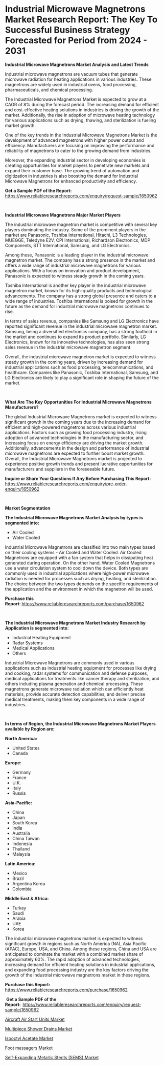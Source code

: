 <p><h1>Industrial Microwave Magnetrons Market Research Report: The Key To Successful Business Strategy Forecasted for Period from 2024 - 2031</h1></p><p><strong>Industrial Microwave Magnetrons Market Analysis and Latest Trends</strong></p>
<p><p>Industrial microwave magnetrons are vacuum tubes that generate microwave radiation for heating applications in various industries. These magnetrons are widely used in industrial ovens, food processing, pharmaceuticals, and chemical processing.</p><p>The Industrial Microwave Magnetrons Market is expected to grow at a CAGR of 8% during the forecast period. The increasing demand for efficient and cost-effective heating solutions in industries is driving the growth of the market. Additionally, the rise in adoption of microwave heating technology for various applications such as drying, thawing, and sterilization is fueling market growth.</p><p>One of the key trends in the Industrial Microwave Magnetrons Market is the development of advanced magnetrons with higher power output and efficiency. Manufacturers are focusing on improving the performance and reliability of magnetrons to cater to the growing demand from industries.</p><p>Moreover, the expanding industrial sector in developing economies is creating opportunities for market players to penetrate new markets and expand their customer base. The growing trend of automation and digitization in industries is also boosting the demand for Industrial Microwave Magnetrons for enhanced productivity and efficiency.</p></p>
<p><strong>Get a Sample PDF of the Report:&nbsp;</strong> <a href="https://www.reliableresearchreports.com/enquiry/request-sample/1650962">https://www.reliableresearchreports.com/enquiry/request-sample/1650962</a></p>
<p>&nbsp;</p>
<p><strong>Industrial Microwave Magnetrons Major Market Players</strong></p>
<p><p>The industrial microwave magnetron market is competitive with several key players dominating the industry. Some of the prominent players in the market are Panasonic, Toshiba International, Hitachi, L3 Technologies, MUEGGE, Teledyne E2V, CPI International, Richardson Electronics, MDP Components, STT International, Samsung, and LG Electronics.</p><p>Among these, Panasonic is a leading player in the industrial microwave magnetron market. The company has a strong presence in the market and offers a wide range of industrial microwave magnetrons for various applications. With a focus on innovation and product development, Panasonic is expected to witness steady growth in the coming years.</p><p>Toshiba International is another key player in the industrial microwave magnetron market, known for its high-quality products and technological advancements. The company has a strong global presence and caters to a wide range of industries. Toshiba International is poised for growth in the future as the demand for industrial microwave magnetrons continues to rise.</p><p>In terms of sales revenue, companies like Samsung and LG Electronics have reported significant revenue in the industrial microwave magnetron market. Samsung, being a diversified electronics company, has a strong foothold in the market and continues to expand its product portfolio. Similarly, LG Electronics, known for its innovative technologies, has also seen strong sales revenue in the industrial microwave magnetron segment.</p><p>Overall, the industrial microwave magnetron market is expected to witness steady growth in the coming years, driven by increasing demand for industrial applications such as food processing, telecommunications, and healthcare. Companies like Panasonic, Toshiba International, Samsung, and LG Electronics are likely to play a significant role in shaping the future of the market.</p></p>
<p>&nbsp;</p>
<p><strong>What Are The Key Opportunities For Industrial Microwave Magnetrons Manufacturers?</strong></p>
<p><p>The global Industrial Microwave Magnetrons market is expected to witness significant growth in the coming years due to the increasing demand for efficient and high-powered magnetrons across various industrial applications. Factors such as growing food processing industry, rising adoption of advanced technologies in the manufacturing sector, and increasing focus on energy efficiency are driving the market growth. Additionally, advancements in the design and performance of industrial microwave magnetrons are expected to further boost market growth. Overall, the Industrial Microwave Magnetrons market is projected to experience positive growth trends and present lucrative opportunities for manufacturers and suppliers in the foreseeable future.</p></p>
<p><strong>Inquire or Share Your Questions If Any Before Purchasing This Report:</strong> <a href="https://www.reliableresearchreports.com/enquiry/pre-order-enquiry/1650962">https://www.reliableresearchreports.com/enquiry/pre-order-enquiry/1650962</a></p>
<p>&nbsp;</p>
<p><strong>Market Segmentation</strong></p>
<p><strong>The Industrial Microwave Magnetrons Market Analysis by types is segmented into:</strong></p>
<p><ul><li>Air Cooled</li><li>Water Cooled</li></ul></p>
<p><p>Industrial Microwave Magnetrons are classified into two main types based on their cooling systems - Air Cooled and Water Cooled. Air Cooled Magnetrons are equipped with a fan system that helps in dissipating heat generated during operation. On the other hand, Water Cooled Magnetrons use a water circulation system to cool down the device. Both types are commonly used in industrial applications where high-power microwave radiation is needed for processes such as drying, heating, and sterilization. The choice between the two types depends on the specific requirements of the application and the environment in which the magnetron will be used.</p></p>
<p><strong>Purchase this Report:&nbsp;</strong><a href="https://www.reliableresearchreports.com/purchase/1650962">https://www.reliableresearchreports.com/purchase/1650962</a></p>
<p>&nbsp;</p>
<p><strong>The Industrial Microwave Magnetrons Market Industry Research by Application is segmented into:</strong></p>
<p><ul><li>Industrial Heating Equipment</li><li>Radar Systems</li><li>Medical Applications</li><li>Others</li></ul></p>
<p><p>Industrial Microwave Magnetrons are commonly used in various applications such as industrial heating equipment for processes like drying and cooking, radar systems for communication and defense purposes, medical applications for treatments like cancer therapy and sterilization, and others including plasma generation and chemical processing. These magnetrons generate microwave radiation which can efficiently heat materials, provide accurate detection capabilities, and deliver precise medical treatments, making them key components in a wide range of industries.</p></p>
<p>&nbsp;</p>
<p><strong>In terms of Region, the Industrial Microwave Magnetrons Market Players available by Region are:</strong></p>
<p>
    <p> <strong> North America: </strong>
        <ul>
            <li>United States</li>
            <li>Canada</li>
        </ul>
        </p> 
    <p> <strong> Europe: </strong>
        <ul>
            <li>Germany</li>
            <li>France</li>
            <li>U.K.</li>
            <li>Italy</li>
            <li>Russia</li>
        </ul>
        </p> 
    <p> <strong> Asia-Pacific: </strong>
        <ul>
            <li>China</li>
            <li>Japan</li>
            <li>South Korea</li>
            <li>India</li>
            <li>Australia</li>
            <li>China Taiwan</li>
            <li>Indonesia</li>
            <li>Thailand</li>
            <li>Malaysia</li>
        </ul>
        </p> 
    <p> <strong> Latin America: </strong>
        <ul>
            <li>Mexico</li>
            <li>Brazil</li>
            <li>Argentina Korea</li>
            <li>Colombia</li>
        </ul>
        </p> 
    <p> <strong> Middle East & Africa: </strong>
        <ul>
            <li>Turkey</li>
            <li>Saudi</li>
            <li>Arabia</li>
            <li>UAE</li>
            <li>Korea</li>
        </ul>
    </p>
    </p>
<p><p>The industrial microwave magnetrons market is expected to witness significant growth in regions such as North America (NA), Asia Pacific (APAC), Europe, USA, and China. Among these regions, China and USA are anticipated to dominate the market with a combined market share of approximately 60%. The rapid adoption of advanced technologies, increasing demand for efficient heating solutions in industrial applications, and expanding food processing industry are the key factors driving the growth of the industrial microwave magnetrons market in these regions.</p></p>
<p><strong>Purchase this Report: </strong><a href="https://www.reliableresearchreports.com/purchase/1650962">https://www.reliableresearchreports.com/purchase/1650962</a></p>
<p>&nbsp;<strong>Get a Sample PDF of the Report:&nbsp;&nbsp;</strong><a href="https://www.reliableresearchreports.com/enquiry/request-sample/1650962">https://www.reliableresearchreports.com/enquiry/request-sample/1650962</a></p>
<p><strong></strong></p>
<p><p><a href="https://issuu.com/reportprime-2/docs/aircraft-air-start-units-market-size-2030.pptx">Aircraft Air Start Units Market</a></p><p><a href="https://issuu.com/reportprime-2/docs/multipiece-shower-drains-market-size-2030.pptx">Multipiece Shower Drains Market</a></p><p><a href="https://github.com/yoshih12/Market-Research-Report-List-1/blob/main/isooctyl-acetate-market.md">Isooctyl Acetate Market</a></p><p><a href="https://medium.com/@lulukerluke/foot-massagers-market-competitive-analysis-market-trends-and-forecast-to-2031-cb5cd04da5f9">Foot massagers Market</a></p><p><a href="https://github.com/castoriffic/Market-Research-Report-List-3/blob/main/self-expanding-metallic-stents-sems-market.md">Self-Expanding Metallic Stents (SEMS) Market</a></p></p>